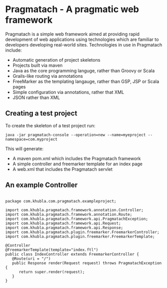 Pragmatach - A pragmatic web framework
==========

Pragmatach is a simple web framework aimed at providing rapid development of web applications using technologies which are familiar to developers developing real-world sites.   Technologies in use in Pragmatach include:

* Automatic generation of project skeletons
* Projects built via maven
* Java as the core programming languge, rather than Groovy or Scala
* Grails-like routing via annotations
* FreeMarker as the templating langauge, rather than GSP, JSP or Scala pages
* Simple configuration via annotations, rather that XML
* JSON rather than XML

Creating a test project
------------------------

To create the skeleton of a test project run:

`java -jar pragmatach-console --operation=new --name=myeproject --namespace=com.myproject`

This will generate:

* A maven pom.xml which includes the Pragmatach framework
* A simple controller and freemarker template for an index page
* A web.xml that includes the Pragmatach servlet

An example Controller
------------------------

<pre><code>
package com.khubla.com.pragmatach.exampleproject;

import com.khubla.pragmatach.framework.annotation.Controller;
import com.khubla.pragmatach.framework.annotation.Route;
import com.khubla.pragmatach.framework.api.PragmatachException;
import com.khubla.pragmatach.framework.api.Request;
import com.khubla.pragmatach.framework.api.Response;
import com.khubla.pragmatach.plugin.freemarker.FreemarkerController;
import com.khubla.pragmatach.plugin.freemarker.FreemarkerTemplate;

@Controller
@FreemarkerTemplate(template="index.ftl")
public class IndexController extends FreemarkerController {   
   @Route(uri = "/")
   public Response render(Request request) throws PragmatachException {
      return super.render(request);
   }
}
</code></pre>


